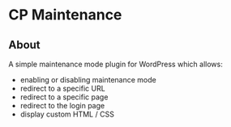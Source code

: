 # CP Maintenance

## About
A simple maintenance mode plugin for WordPress which allows:

- enabling or disabling maintenance mode
- redirect to a specific URL
- redirect to a specific page
- redirect to the login page
- display custom HTML / CSS